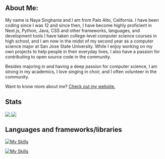 ## About Me:

My name is Naya Singhania and I am from Palo Alto, California. I have been coding since I was 12 and since then, I have become highly proficient in Next.js, Python, Java, CSS and other frameworks, languages, and development tools I have taken college-level computer science courses in high school, and I am now in the midst of my second year as a computer science major at San Jose State University. While I enjoy working on my own projects to help people in their everyday lives, I also have a passion for contributing to open source code in the community. 

Besides majoring in and having a deep passion for computer science, I am strong in my academics, I love singing in choir, and I often volunteer in the community.

Want to know more about me? [Check out my website.](https://nayasinghania.com)

## Stats
<a href="https://github-readme-stats.vercel.app/api?username=raspberri05&show_icons=true\&show=reviews,prs_merged,prs_merged_percentage&hide_rank=true&theme=dark" target="_blank">
  <img align="center" src="https://github-readme-stats.vercel.app/api?username=raspberri05&show_icons=true\&show=reviews,prs_merged,prs_merged_percentage&hide_rank=true&theme=dark" />
</a>
<a href="https://github-readme-stats.vercel.app/api/top-langs/?username=raspberri05&size_weight=0.5&count_weight=0.5&langs_count=8&layout=compact&theme=dark" target="_blank">
  <img align="center" src="https://github-readme-stats.vercel.app/api/top-langs/?username=raspberri05&size_weight=0.5&count_weight=0.5&langs_count=8&layout=compact&theme=dark" />
</a>

## Languages and frameworks/libraries

[![My Skills](https://skillicons.dev/icons?i=ts,js,html,css,python,java,md,bash)](https://skillicons.dev)

[![My Skills](https://skillicons.dev/icons?i=nodejs,react,nextjs,astro,supabase,postgres,mongodb,fastapi,tailwind,figma,arduino)](https://skillicons.dev)
